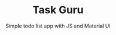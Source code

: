 <h1 align="center">Task Guru</h1>

<p align="center">Simple todo list app with JS and Material UI </p>
